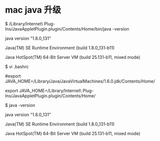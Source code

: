 # mac java 升级

$ /Library/Internet\ Plug-Ins/JavaAppletPlugin.plugin/Contents/Home/bin/java -version

java version "1.8.0\_131"

Java\(TM\) SE Runtime Environment \(build 1.8.0\_131-b11\)

Java HotSpot\(TM\) 64-Bit Server VM \(build 25.131-b11, mixed mode\)

$ vi .bashrc

\#export JAVA\_HOME=/Library/Java/JavaVirtualMachines/1.6.0.jdk/Contents/Home/

export JAVA\_HOME=/Library/Internet\ Plug-Ins/JavaAppletPlugin.plugin/Contents/Home/

$ java -version

java version "1.8.0\_131"

Java\(TM\) SE Runtime Environment \(build 1.8.0\_131-b11\)

Java HotSpot\(TM\) 64-Bit Server VM \(build 25.131-b11, mixed mode\)

